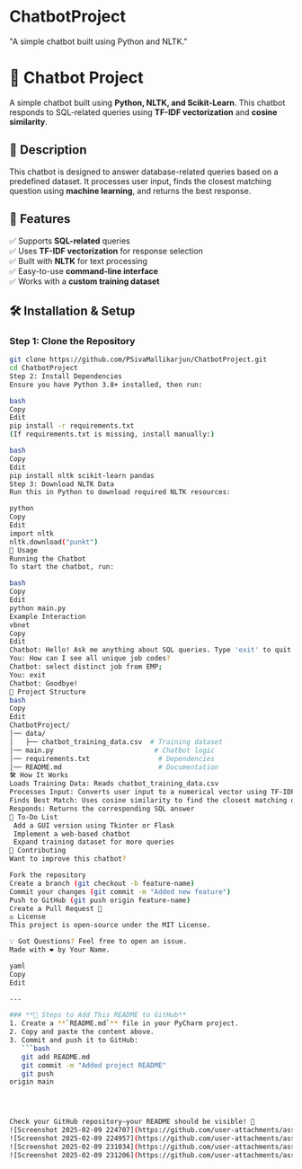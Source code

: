 # ChatbotProject
"A simple chatbot built using Python and NLTK."
# 🤖 Chatbot Project

A simple chatbot built using **Python, NLTK, and Scikit-Learn**. This chatbot responds to SQL-related queries using **TF-IDF vectorization** and **cosine similarity**.

## 📜 Description

This chatbot is designed to answer database-related queries based on a predefined dataset. It processes user input, finds the closest matching question using **machine learning**, and returns the best response.

## 🚀 Features
✅ Supports **SQL-related** queries  
✅ Uses **TF-IDF vectorization** for response selection  
✅ Built with **NLTK** for text processing  
✅ Easy-to-use **command-line interface**  
✅ Works with a **custom training dataset**  

## 🛠️ Installation & Setup

### **Step 1: Clone the Repository**
```bash
git clone https://github.com/PSivaMallikarjun/ChatbotProject.git
cd ChatbotProject
Step 2: Install Dependencies
Ensure you have Python 3.8+ installed, then run:

bash
Copy
Edit
pip install -r requirements.txt
(If requirements.txt is missing, install manually:)

bash
Copy
Edit
pip install nltk scikit-learn pandas
Step 3: Download NLTK Data
Run this in Python to download required NLTK resources:

python
Copy
Edit
import nltk
nltk.download("punkt")
🚀 Usage
Running the Chatbot
To start the chatbot, run:

bash
Copy
Edit
python main.py
Example Interaction
vbnet
Copy
Edit
Chatbot: Hello! Ask me anything about SQL queries. Type 'exit' to quit.
You: How can I see all unique job codes?
Chatbot: select distinct job from EMP;
You: exit
Chatbot: Goodbye!
📂 Project Structure
bash
Copy
Edit
ChatbotProject/
│── data/
│   ├── chatbot_training_data.csv  # Training dataset
│── main.py                         # Chatbot logic
│── requirements.txt                 # Dependencies
│── README.md                        # Documentation
🛠️ How It Works
Loads Training Data: Reads chatbot_training_data.csv
Processes Input: Converts user input to a numerical vector using TF-IDF
Finds Best Match: Uses cosine similarity to find the closest matching question
Responds: Returns the corresponding SQL answer
📝 To-Do List
 Add a GUI version using Tkinter or Flask
 Implement a web-based chatbot
 Expand training dataset for more queries
🤝 Contributing
Want to improve this chatbot?

Fork the repository
Create a branch (git checkout -b feature-name)
Commit your changes (git commit -m "Added new feature")
Push to GitHub (git push origin feature-name)
Create a Pull Request 🚀
⚖️ License
This project is open-source under the MIT License.

💡 Got Questions? Feel free to open an issue.
Made with ❤️ by Your Name.

yaml
Copy
Edit

---

### **📌 Steps to Add This README to GitHub**
1. Create a **`README.md`** file in your PyCharm project.
2. Copy and paste the content above.
3. Commit and push it to GitHub:
   ```bash
   git add README.md
   git commit -m "Added project README"
   git push
origin main




Check your GitHub repository—your README should be visible! 🎉
![Screenshot 2025-02-09 224707](https://github.com/user-attachments/assets/a30bbcee-6860-4027-bf92-8846ee9f9805)
![Screenshot 2025-02-09 224957](https://github.com/user-attachments/assets/8f17ef3a-a9f5-47d2-a0e0-61f5dbd41ae8)
![Screenshot 2025-02-09 231034](https://github.com/user-attachments/assets/0f925040-8929-4270-924c-5090d76b6847)
![Screenshot 2025-02-09 231206](https://github.com/user-attachments/assets/1a699224-6614-4b11-8be9-ffb4173a7b5c)
